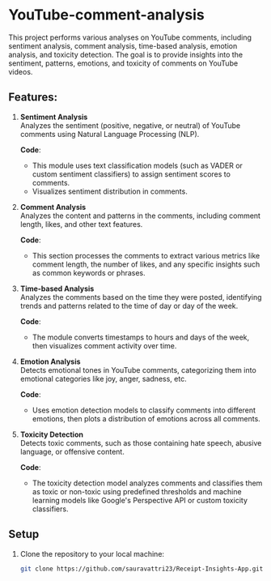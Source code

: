 # YouTube-comment-analysis

This project performs various analyses on YouTube comments, including sentiment analysis, comment analysis, time-based analysis, emotion analysis, and toxicity detection. The goal is to provide insights into the sentiment, patterns, emotions, and toxicity of comments on YouTube videos.

## Features:

1. **Sentiment Analysis**  
   Analyzes the sentiment (positive, negative, or neutral) of YouTube comments using Natural Language Processing (NLP).

   **Code**:  
   - This module uses text classification models (such as VADER or custom sentiment classifiers) to assign sentiment scores to comments.
   - Visualizes sentiment distribution in comments.

2. **Comment Analysis**  
   Analyzes the content and patterns in the comments, including comment length, likes, and other text features.

   **Code**:  
   - This section processes the comments to extract various metrics like comment length, the number of likes, and any specific insights such as common keywords or phrases.

3. **Time-based Analysis**  
   Analyzes the comments based on the time they were posted, identifying trends and patterns related to the time of day or day of the week.

   **Code**:  
   - The module converts timestamps to hours and days of the week, then visualizes comment activity over time.

4. **Emotion Analysis**  
   Detects emotional tones in YouTube comments, categorizing them into emotional categories like joy, anger, sadness, etc.

   **Code**:  
   - Uses emotion detection models to classify comments into different emotions, then plots a distribution of emotions across all comments.

5. **Toxicity Detection**  
   Detects toxic comments, such as those containing hate speech, abusive language, or offensive content.

   **Code**:  
   - The toxicity detection model analyzes comments and classifies them as toxic or non-toxic using predefined thresholds and machine learning models like Google's Perspective API or custom toxicity classifiers.

## Setup

1. Clone the repository to your local machine:
   ```bash
   git clone https://github.com/sauravattri23/Receipt-Insights-App.git

